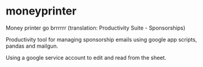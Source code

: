 # moneyprinter
Money printer go brrrrrr (translation: Productivity Suite - Sponsorships)

Productivity tool for managing sponsorship emails using google app scripts, pandas and mailgun.

Using a google service account to edit and read from the sheet.
